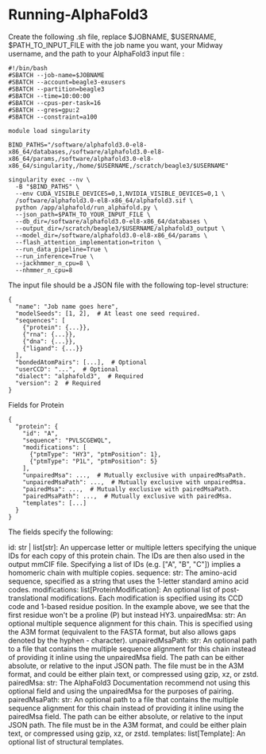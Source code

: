 # Running-AlphaFold3
Create the following .sh file, replace $JOBNAME, $USERNAME, $PATH_TO_INPUT_FILE with the job name you want, your Midway username, and the path to your AlphaFold3 input file :

```
#!/bin/bash
#SBATCH --job-name=$JOBNAME
#SBATCH --account=beagle3-exusers
#SBATCH --partition=beagle3
#SBATCH --time=10:00:00
#SBATCH --cpus-per-task=16
#SBATCH --gres=gpu:2
#SBATCH --constraint=a100

module load singularity

BIND_PATHS="/software/alphafold3.0-el8-x86_64/databases,/software/alphafold3.0-el8-x86_64/params,/software/alphafold3.0-el8-x86_64/singularity,/home/$USERNAME,/scratch/beagle3/$USERNAME"

singularity exec --nv \
  -B "$BIND_PATHS" \
  --env CUDA_VISIBLE_DEVICES=0,1,NVIDIA_VISIBLE_DEVICES=0,1 \
  /software/alphafold3.0-el8-x86_64/alphafold3.sif \
  python /app/alphafold/run_alphafold.py \
  --json_path=$PATH_TO_YOUR_INPUT_FILE \
  --db_dir=/software/alphafold3.0-el8-x86_64/databases \
  --output_dir=/scratch/beagle3/$USERNAME/alphafold3_output \
  --model_dir=/software/alphafold3.0-el8-x86_64/params \
  --flash_attention_implementation=triton \
  --run_data_pipeline=True \
  --run_inference=True \
  --jackhmmer_n_cpu=8 \
  --nhmmer_n_cpu=8
```
The input file should be a JSON file with the following top-level structure:
```
{
  "name": "Job name goes here",
  "modelSeeds": [1, 2],  # At least one seed required.
  "sequences": [
    {"protein": {...}},
    {"rna": {...}},
    {"dna": {...}},
    {"ligand": {...}}
  ],
  "bondedAtomPairs": [...],  # Optional
  "userCCD": "...",  # Optional
  "dialect": "alphafold3",  # Required
  "version": 2  # Required
}
```
Fields for Protein
```
{
  "protein": {
    "id": "A",
    "sequence": "PVLSCGEWQL",
    "modifications": [
      {"ptmType": "HY3", "ptmPosition": 1},
      {"ptmType": "P1L", "ptmPosition": 5}
    ],
    "unpairedMsa": ...,  # Mutually exclusive with unpairedMsaPath.
    "unpairedMsaPath": ...,  # Mutually exclusive with unpairedMsa.
    "pairedMsa": ...,  # Mutually exclusive with pairedMsaPath.
    "pairedMsaPath": ...,  # Mutually exclusive with pairedMsa.
    "templates": [...]
  }
}
```
The fields specify the following:

id: str | list[str]: An uppercase letter or multiple letters specifying the unique IDs for each copy of this protein chain. The IDs are then also used in the output mmCIF file. Specifying a list of IDs (e.g. ["A", "B", "C"]) implies a homomeric chain with multiple copies.
sequence: str: The amino-acid sequence, specified as a string that uses the 1-letter standard amino acid codes.
modifications: list[ProteinModification]: An optional list of post-translational modifications. Each modification is specified using its CCD code and 1-based residue position. In the example above, we see that the first residue won't be a proline (P) but instead HY3.
unpairedMsa: str: An optional multiple sequence alignment for this chain. This is specified using the A3M format (equivalent to the FASTA format, but also allows gaps denoted by the hyphen - character). 
unpairedMsaPath: str: An optional path to a file that contains the multiple sequence alignment for this chain instead of providing it inline using the unpairedMsa field. The path can be either absolute, or relative to the input JSON path. The file must be in the A3M format, and could be either plain text, or compressed using gzip, xz, or zstd.
pairedMsa: str: The AlphaFold3 Documentation recommend not using this optional field and using the unpairedMsa for the purposes of pairing.
pairedMsaPath: str: An optional path to a file that contains the multiple sequence alignment for this chain instead of providing it inline using the pairedMsa field. The path can be either absolute, or relative to the input JSON path. The file must be in the A3M format, and could be either plain text, or compressed using gzip, xz, or zstd.
templates: list[Template]: An optional list of structural templates. 
